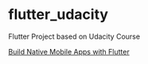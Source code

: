 # flutter_udacity

Flutter Project based on Udacity Course

[Build Native Mobile Apps with Flutter](https://classroom.udacity.com/courses/ud905/)
